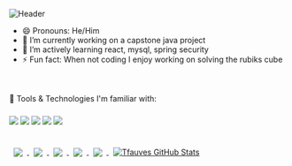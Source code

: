 <!-- **Tfauves/Tfauves** is a ✨ _special_ ✨ repository because its `README.md` (this file) appears on your GitHub profile. -->

![Header](https://github.com/Tfauves/Tfauves/blob/main/Add%20a%20heading.gif "Header")


- 😄 Pronouns: He/Him
- 🔭 I’m currently working on a capstone java project
- 🌱 I’m actively learning react, mysql, spring security
- ⚡ Fun fact: When not coding I enjoy working on solving the rubiks cube
<br>

<br>
 🧰 Tools & Technologies I'm familiar with:

###
<!-- &#128128; -->
<!-- tool badges -->

 ![](https://img.shields.io/badge/Editor-IntelliJ_IDEA-informational?style=flat&logo=intellijidea&logoColor=white&color=informational)
 ![](https://img.shields.io/badge/Editor-Visual_Studio_Code-informational?style=flat&logo=visualstudiocode&logoColor=white&color=informational)
 ![](https://img.shields.io/badge/Code-Java-informational?style=flat&logo=java&logoColor=white&color=informational)
 ![](https://img.shields.io/badge/Code-JavaScript-informational?style=flat&logo=javascript&logoColor=white&color=informational)
 ![](https://img.shields.io/badge/Code-MySQL-informational?style=flat&logo=mysql&logoColor=white&color=informational)


 
###

<!-- pinned repos -->

<a href="https://github.com/Tfauves/YahtzeeV2.01">
  <img align="center" style="margin:1rem 0.5rem" src="https://github-readme-stats.vercel.app/api/pin/?username=Tfauves&repo=YahtzeeV2.01&theme=dracula" />
</a>

<a href="https://github.com/Tfauves/Rummy">
  <img align="center" style="margin:0.5rem" src="https://github-readme-stats.vercel.app/api/pin/?username=Tfauves&repo=Rummy&theme=dracula" />
</a>

<a href="https://github.com/Tfauves/Rummy">
  <img align="center" style="margin:0.5rem" src="https://github-readme-stats.vercel.app/api/pin/?username=Tfauves&repo=Rummy&theme=dracula" />
</a>

<a href="https://github.com/Tfauves/Rummy">
  <img align="center" style="margin:0.5rem" src="https://github-readme-stats.vercel.app/api/pin/?username=Tfauves&repo=Rummy&theme=dracula" />
</a>


<!-- git stats -->

<a href="https://github.com/Tfauves">
  <img align="center" style="margin:0.5rem" src="https://github-readme-stats.vercel.app/api/top-langs/?username=Tfauves&theme=dracula&hide=css,html" />
</a>

<a href="https://github.com/Tfauves">
  <img align="center" style="margin:0.5rem" src="https://github-readme-stats.vercel.app/api?username=Tfauves&show_icons=true&line_height=27&count_private=true&theme=dracula" alt="Tfauves GitHub Stats" />
</a>



<!-- - 👯 I’m looking to collaborate on ...
- 🤔 I’m looking for help with ...
- 💬 Ask me about ...
- 📫 How to reach me: ...
 

